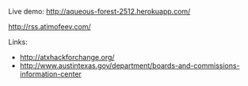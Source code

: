 
Live demo: http://aqueous-forest-2512.herokuapp.com/

http://rss.atimofeev.com/

Links:
* http://atxhackforchange.org/
* http://www.austintexas.gov/department/boards-and-commissions-information-center
